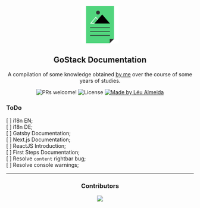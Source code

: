<p align="center">
  <img src="./assets/img/icon.svg" alt="A illustration of file that is the @rocketseat/gatsby-theme-docs logo" width="100">
</p>

<h2 align="center">
  GoStack Documentation
</h2>

<p align="center">
  A compilation of some knowledge obtained <a href="https://leunardo.dev">by me</a> over the course of some years of studies.
</p>

<p align="center">
  <img src="https://img.shields.io/badge/PRs-welcome-%237159c1.svg" alt="PRs welcome!" />

  <img alt="License" src="https://img.shields.io/badge/license-MIT-%237159c1">

  <a href="https://leunardo.dev">
    <img alt="Made by Léu Almeida" src="https://img.shields.io/badge/made%20by-Léu%20Almeida-%237159c1">
  </a>
</p>

<p align="center">
  <!-- <a href="#-features">Features</a> •
  <a href="#%EF%B8%8F-getting-started">Getting started</a> •
  <a href="#-docs">Docs</a> •
  <a href="#-contributing">Contributing</a> •
  <a href="#memo-license">License</a> -->
</p>

<h3>ToDo</h3>

[ ] i18n EN;  
[ ] i18n DE;  
[ ] Gatsby Documentation;  
[ ] Next.js Documentation;  
[ ] ReactJS Introduction;  
[ ] First Steps Documentation;  
[ ] Resolve `content` rightbar bug;  
[ ] Resolve console warnings;   

<hr />

<h3 align="center">Contributors</h3>
<p align="center">
<a href="https://github.com/leualmeida/documentation/graphs/contributors">
  <img src="https://contributors-img.firebaseapp.com/image?repo=leualmeida/documentation" />
</a>
</p>
